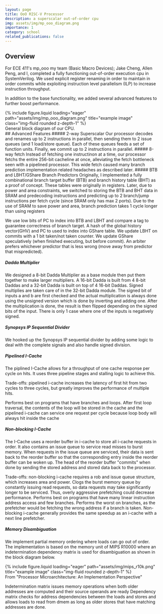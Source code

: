 ```yaml
---
layout: page
title: OoO RISC-V Processor
description: a superscalar out-of-order cpu
img: assets/img/mp_ooo_diagram.png
importance: 1
category: school
related_publications: false
---
```

## Overview
For ECE 411's mp_ooo my team (Basic Macro Devices); Jake Cheng, Allen Peng, and I, completed a fully functioning out-of-order execution cpu in SystemVerilog. We used explicit register renaming in order to maintain in order commits while exploiting instruction level parallelism (ILP) to increase instruction throughput.

In addition to the base functionality, we added several advanced features to further boost performance. 

<div class="row">
    <div class="col-sm mt-3 mt-md-0">
        {% include figure.liquid loading="eager" path="assets/img/mp_ooo_diagram.png" title="example image" class="img-fluid rounded z-depth-1" %}
    </div>
</div>
<div class="caption">
    General block diagram of our CPU.
</div>
## Advanced Features
##### 2-way Superscalar 
Our processor decodes and renames up to 2 instructions in parallel, then sending them to 2 issue queues (and 1 load/store queue). Each of these queues feeds a set of function units. Finally, we commit up to 2 instructions in parallel.
##### 8-way fetch
Instead of fetching one instructinon at a time, our processor fetchs the entire 256-bit cacheline at once, alleviating the fetch bottleneck seen with a pipelined processor. This wide fetch caused many branch prediction implementation related headaches as described later.
##### BTB and LBHT/GShare Branch Predictors
Originally, I implemented a fully combinational branch target buffer (BTB) and branch history table (BHT) as a proof of concept. These tables were originally in registers. Later, due to power and area constraints, we switched to storing the BTB and BHT data in SRAM and predecoding instructions and predicting up to 2 branch/jump instructions per fetch cycle (since SRAM only has max 2 ports).
Due to the use of SRAM to save power and area, branch prediction takes 1 cycle longer than using registers

We use low bits of PC to index into BTB and LBHT and compare a tag to guarantee correctness of branch target.
A hash of the global history vector(GHV) and PC to used to index into GShare table.
We update LBHT on commits with a 1 bit taken/not taken counter.
We update GShare speculatively (when finished executing, but before commit).
An arbiter prefers whichever predictor that is less wrong (move away from predictor that mispredicted).
##### Dadda Multiplier
We designed a 8-bit Dadda Multiplier as a base module then put them together to make larger multipliers.
A 16-bit Dadda is built from 4 8-bit Daddas and a 32-bit Dadda is built on top of 4 16-bit Daddas.
Signed multiplies are taken care of in the 32-bit Dadda module. 
The signed bit of inputs a and b are first checked and the actual multiplication is always done using the unsigned version which is done by inverting and adding one. After the multiplication is done, the result is then flipped depending on the signed bits of the input. There is only 1 case where one of the inputs is negatively signed. 
##### Synopsys IP Sequential Divider

We hooked up the Synopsys IP sequential divider by adding some logic to deal with the complete signals and also handle signed division.
##### Pipelined I-Cache

The piplined I-Cache allows for a throughput of one cache response per cycle on hits.
It uses three pipeline stages and stalling logic to achieve this.

Trade-offs: pipelined i-cache increases the latency of first hit from two cycles to three cycles, but greatly improves the performance of multiple hits.

Performs best on programs that have branches and loops. After first loop traversal, the contents of the loop will be stored in the cache and the pipelined i-cache can service one request per cycle because loop body will always hit inside the cache
##### Non-blocking I-Cache

The I-Cache uses a reorder buffer in i-cache to store all i-cache requests in order. 
It also contains an issue queue to service read misses to burst memory. 
When requests in the issue queue are serviced, their data is sent back to the reorder buffer so that the corresponding entry inside the reorder buffer can be woken up.
The head of the reorder buffer "commits" when done by sending the stored address and stored data back to the processor.

Trade-offs: non-blocking i-cache requires a rob and issue queue structure, which increases area and power. Clogs the burst memory queue by constantly issuing read requests, so data requests may take significantly longer to be serviced. Thus, overly aggressive prefetching could decrease performance. 
Performs best on programs that have many linear instruction address access and few branches. Performs the worst on branches, as the prefetcher would be fetching the wrong address if a branch is taken. Non-blocking i-cache generally provides the same speedup as an i-cache with a next line prefetcher.

##### Memory Disambiguation

We implement partial memory ordering where loads can go out of order.
The implementation is based on the memory unit of MIPS R10000 where an indetermination dependency matrix is used for disambiguation as shown in the block diagram below.

<div class="row">
    <div class="col-sm mt-3 mt-md-0">
        {% include figure.liquid loading="eager" path="assets/img/mips_r10k.png" title="example image" class="img-fluid rounded z-depth-1" %}
    </div>
</div>
<div class="caption">
    From "Processor Microarchitecture: An Implementation Perspective"
</div>

Indetermination matrix issues memory operations when both older addresses are computed and their source operands are ready
Dependency matrix checks for address dependencies between the loads and stores and allows loads to read from dmem as long as older stores that have matching addresses are done.

